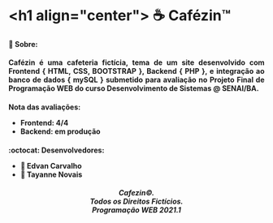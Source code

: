 # <​h​1​ ​al​i​gn​=​"center"> :coffee: Cafézin™️ </h1>

<div align="left"> 
    <h4>
        💬 Sobre:
    </h4>
    <h4 style="text-align:justify">
        <strong>Cafézin</strong> é uma cafeteria fictícia, tema de um site desenvolvido com <strong>Frontend { HTML, CSS, BOOTSTRAP }, Backend { PHP }, e integração ao banco de dados { mySQL }</strong> submetido para avaliação no Projeto Final de Programação WEB do curso Desenvolvimento de Sistemas @ SENAI/BA.
    </h4>
    <h4>
        Nota das avaliações:
        <ul>
            <li>
                Frontend: <strong> 4/4 </strong>
            </li>
            <li>
                Backend: <strong> em produção </strong>
            </li>
        </ul>
    </h4>
    <h4>
        :octocat: Desenvolvedores:
    <ul>
        <li>
            👨 Edvan Carvalho
        </li>
        <li>
            👩 Tayanne Novais
        </li>
    </ul>
    </h4>
    <h5 align="center">
	Cafezin©. <br>
	Todos os Direitos Fictícios. <br>
	Programação WEB 2021.1
	</h5>




